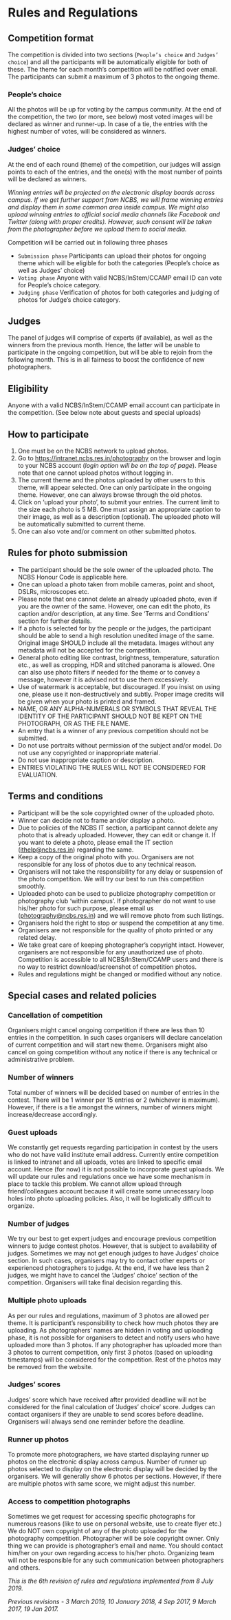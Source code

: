 # Rules and Regulations
## Competition format
The competition is divided into two sections (`People’s choice` and `Judges’ choice`) and all the participants will be automatically eligible for both of these. The theme for each month’s competition will be notified over email. The participants can submit a maximum of 3 photos to the ongoing theme.
### People’s choice
All the photos will be up for voting by the campus community. At the end of the competition, the two (or more, see below) most voted images will be declared as winner and runner-up. In case of a tie, the entries with the highest number of votes, will be considered as winners. 
### Judges’ choice
At the end of each round (theme) of the competition, our judges will assign points to each of the entries, and the one(s) with the most number of points will be declared as winners. 

*Winning entries will be projected on the electronic display boards across campus. If we get further support from NCBS, we will frame winning entries and display them in some common area inside campus. We might also upload winning entries to official social media channels like Facebook and Twitter (along with proper credits). However, such consent will be taken from the photographer before we upload them to social media.*

Competition will be carried out in following three phases
* `Submission phase` Participants can upload their photos for ongoing theme which will be eligible for both the categories (People’s choice as well as Judges’ choice)
* `Voting phase` Anyone with valid NCBS/InStem/CCAMP email ID can vote for People’s choice category.
* `Judging phase` Verification of photos for both categories and judging of photos for Judge’s choice category.

## Judges

The panel of judges will comprise of experts (if available), as well as the winners from the previous month. Hence, the latter will be unable to participate in the ongoing competition, but will be able to rejoin from the following month. This is in all fairness to boost the confidence of new photographers. 

## Eligibility
Anyone with a valid NCBS/InStem/CCAMP email account can participate in the competition. (See below note about guests and special uploads)

## How to participate
 1. One must be on the NCBS network to upload photos.
 2. Go to https://intranet.ncbs.res.in/photography on the browser and login to your NCBS account (*login option will be on the top of page*). Please note that one cannot upload photos without logging in.
 3. The current theme and the photos uploaded by other users to this theme, will appear selected. One can only participate in the ongoing theme. However, one can always browse through the old photos.
 4. Click on ‘upload your photo’, to submit your entries. The current limit to the size each photo is 5 MB. One must assign an appropriate caption to their image, as well as a description (optional). The uploaded photo will be automatically submitted to current theme.
 5. One can also vote and/or comment on other submitted photos.
 
 
 ## Rules for photo submission
 
  * The participant should be the sole owner of the uploaded photo. The NCBS Honour Code is applicable here.
  * One can upload a photo taken from mobile cameras, point and shoot, DSLRs, microscopes etc.
  * Please note that one cannot delete an already uploaded photo, even if you are the owner of the same. However, one can edit the photo, its caption and/or description, at any time. See ‘Terms and Conditions’ section for further details.
  * If a photo is selected for by the people or the judges, the participant should be able to send a high resolution unedited image of the same. Original image SHOULD include all the metadata. Images without any metadata will not be accepted for the competition.
  * General photo editing like contrast, brightness, temperature, saturation etc., as well as cropping, HDR and stitched panorama is allowed. One can also use photo filters if needed for the theme or to convey a message, however it is advised not to use them excessively.
  * Use of watermark is acceptable, but discouraged. If you insist on using one, please use it non-destructively and subtly. Proper image credits will be given when your photo is printed and framed.
  * NAME, OR ANY ALPHA-NUMERALS OR SYMBOLS THAT REVEAL THE IDENTITY OF THE PARTICIPANT SHOULD NOT BE KEPT ON THE PHOTOGRAPH, OR AS THE FILE NAME.  
  * An entry that is a winner of any previous competition should not be submitted.
  * Do not use portraits without permission of the subject and/or model. Do not use any copyrighted or inappropriate material.
  * Do not use inappropriate caption or description.
  * ENTRIES VIOLATING THE RULES WILL NOT BE CONSIDERED FOR EVALUATION.

## Terms and conditions

 * Participant will be the sole copyrighted owner of the uploaded photo.
 * Winner can decide not to frame and/or display a photo.
 * Due to policies of the NCBS IT section, a participant cannot delete any photo that is already uploaded. However, they can edit or change it. If you want to delete a photo, please email the IT section (ithelp@ncbs.res.in) regarding the same.
 * Keep a copy of the original photo with you. Organisers are not responsible for any loss of photos due to any technical reason.
 * Organisers will not take the responsibility for any delay or suspension of the photo competition. We will try our best to run this competition smoothly.
 * Uploaded photo can be used to publicize photography competition or photography club ‘within campus’. If photographer do not want to use his/her photo for such purpose, please email us (photography@ncbs.res.in) and we will remove photo from such listings.  
 * Organisers hold the right to stop or suspend the competition at any time.
 * Organisers are not responsible for the quality of photo printed or any related delay.
 * We take great care of keeping photographer’s copyright intact. However, organisers are not responsible for any unauthorized use of photo. Competition is accessible to all NCBS/InStem/CCAMP users and there is no way to restrict download/screenshot of competition photos.
 * Rules and regulations might be changed or modified without any notice. 


## Special cases and related policies 
### Cancellation of competition
Organisers might cancel ongoing competition if there are less than 10 entries in the competition. In such cases organisers will declare cancelation of current competition and will start new theme. Organisers might also cancel on going competition without any notice if there is any technical or administrative problem.  
### Number of winners
Total number of winners will be decided based on number of entries in the contest. There will be 1 winner per 15 entries or 2 (whichever is maximum). However, if there is a tie amongst the winners, number of winners might increase/decrease accordingly.
### Guest uploads 
We constantly get requests regarding participation in contest by the users who do not have valid institute email address. Currently entire competition is linked to intranet and all uploads, votes are linked to specific email account. Hence (for now) it is not possible to incorporate guest uploads. We will update our rules and regulations once we have some mechanism in place to tackle this problem. We cannot allow upload through friend/colleagues account because it will create some unnecessary loop holes into photo uploading policies. Also, it will be logistically difficult to organize. 
### Number of judges
We try our best to get expert judges and encourage previous competition winners to judge contest photos. However, that is subject to availability of judges. Sometimes we may not get enough judges to have Judges’ choice section. In such cases, organisers may try to contact other experts or experienced photographers to judge. At the end, if we have less than 2 judges, we might have to cancel the ‘Judges’ choice’ section of the competition. Organisers will take final decision regarding this. 
### Multiple photo uploads
As per our rules and regulations, maximum of 3 photos are allowed per theme. It is participant’s responsibility to check how much photos they are uploading. As photographers’ names are hidden in voting and uploading phase, it is not possible for organisers to detect and notify users who have uploaded more than 3 photos. If any photographer has uploaded more than 3 photos to current competition, only first 3 photos (based on uploading timestamps) will be considered for the competition. Rest of the photos may be removed from the website. 
### Judges’ scores
Judges’ score which have received after provided deadline will not be considered for the final calculation of ‘Judges’ choice’ score. Judges can contact organisers if they are unable to send scores before deadline. Organisers will always send one reminder before the deadline.  
### Runner up photos
To promote more photographers, we have started displaying runner up photos on the electronic display across campus. Number of runner up photos selected to display on the electronic display will be decided by the organisers. We will generally show 6 photos per sections. However, if there are multiple photos with same score, we might adjust this number. 
### Access to competition photographs
Sometimes we get request for accessing specific photographs for numerous reasons (like to use on personal website, use to create flyer etc.) We do NOT own copyright of any of the photo uploaded for the photography competition. Photographer will be sole copyright owner. Only thing we can provide is photographer’s email and name. You should contact him/her on your own regarding access to his/her photo. Organizing team will not be responsible for any such communication between photographers and others. 

*This is the 6th revision of rules and regulations implemented from 8 July 2019.*

*Previous revisions - 3 March 2019, 10 January 2018, 4 Sep 2017, 9 March 2017, 19 Jan 2017.*
